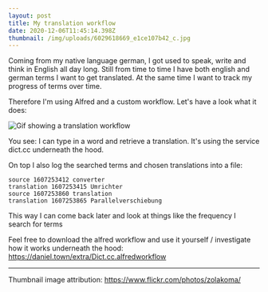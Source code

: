```yaml
---
layout: post
title: My translation workflow
date: 2020-12-06T11:45:14.398Z
thumbnail: /img/uploads/6029618669_e1ce107b42_c.jpg
---
```

Coming from my native language german, I got used to speak, write and think in English all day long. Still from time to time I have both english and german terms I want to get translated. At the same time I want to track my progress of terms over time.

Therefore I'm using Alfred and a custom workflow. Let's have a look what it does:

![Gif showing a translation workflow](/img/uploads/result.gif "Gif showing a translation workflow")



You see: I can type in a word and retrieve a translation. It's using the service dict.cc underneath the hood.

On top I also log the searched terms and chosen translations into a file:

```
source 1607253412 converter
translation 1607253415 Umrichter
source 1607253860 translation
translation 1607253865 Parallelverschiebung
```

This way I can come back later and look at things like the frequency I search for terms



Feel free to download the alfred workflow and use it yourself / investigate how it works underneath the hood: <https://daniel.town/extra/Dict.cc.alfredworkflow>

- - -

Thumbnail image attribution: https://www.flickr.com/photos/zolakoma/
